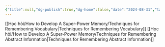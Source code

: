 ```yaml
---
{"title":null,"dg-publish":true,"dg-home":false,"date":"2024-08-31","tags":["#book","#memory","#How_to_Develop_A_Super_Power_Memory"],"Chương":"Chương14","permalink":"/hoc-hoi/how-to-develop-a-super-power-memory/c14-vocabulary/","dgPassFrontmatter":true,"noteIcon":"","updated":"2025-01-14T22:28:07.679+07:00"}
---
```


[[Học hỏi/How to Develop A Super-Power Memory/Techniques for Remembering Vocabulary\|Techniques for Remembering Vocabulary]]
[[Học hỏi/How to Develop A Super-Power Memory/Techniques for Remembering Abstract Information\|Techniques for Remembering Abstract Information]]